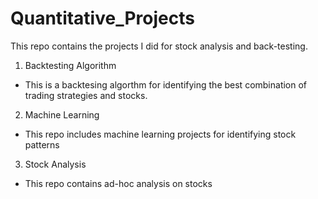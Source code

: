 # Quantitative_Projects

This repo contains the projects I did for stock analysis and back-testing.

1. Backtesting Algorithm
  - This is a backtesing algorthm for identifying the best combination of trading strategies and stocks.

2.  Machine Learning
  - This repo includes machine learning projects for identifying stock patterns

3. Stock Analysis
  - This repo contains ad-hoc analysis on stocks
